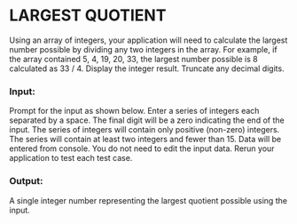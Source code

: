 # LARGEST QUOTIENT

Using an array of integers, your application will need to calculate the largest number possible by dividing any two integers in the array. For example, if the array contained 5, 4, 19, 20, 33, the largest number possible is 8 calculated as 33 / 4. Display the integer result. Truncate any decimal digits.

### Input:
Prompt for the input as shown below. Enter a series of integers each separated by a space. The final digit will be a zero indicating the end of the input. The series of integers will contain only positive (non-zero) integers. The series will contain at least two integers and fewer than 15. Data will be entered from console. You do not need to edit the input data. Rerun your application to test each test case.

### Output:
A single integer number representing the largest quotient possible using the input.